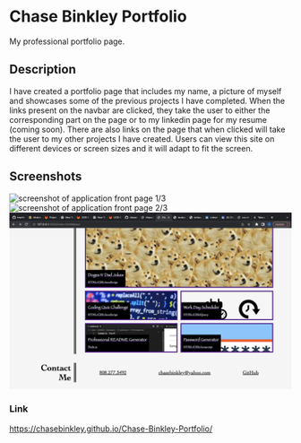 # Chase Binkley Portfolio

My professional portfolio page.

## Description

I have created a portfolio page that includes my name, a picture of myself and showcases some of the previous projects I have completed. When the links present on the navbar are clicked, they take the user to either the corresponding part on the page or to my linkedin page for my resume (coming soon). There are also links on the page that when clicked will take the user to my other projects I have created. Users can view this site on different devices or screen sizes and it will adapt to fit the screen.

## Screenshots
![screenshot of application front page 1/3](./assets/ScreenShot1.png)
![screenshot of application front page 2/3](./assets/ScreenShot2.png)
![screenshot of application front page 3/3](./assets/ScreenShot3.png)

### Link
https://chasebinkley.github.io/Chase-Binkley-Portfolio/




